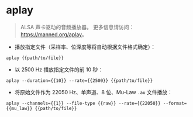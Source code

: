 # aplay

> ALSA 声卡驱动的音频播放器。
> 更多信息请访问：<https://manned.org/aplay>。

- 播放指定文件（采样率、位深度等将自动根据文件格式确定）：

`aplay {{path/to/file}}`

- 以 2500 Hz 播放指定文件的前 10 秒：

`aplay --duration={{10}} --rate={{2500}} {{path/to/file}}`

- 将原始文件作为 22050 Hz、单声道、8 位、Mu-Law `.au` 文件播放：

`aplay --channels={{1}} --file-type {{raw}} --rate={{22050}} --format={{mu_law}} {{path/to/file}}`